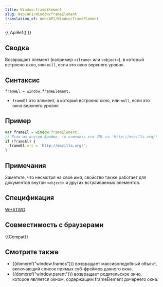 ```yaml
---
title: Window.frameElement
slug: Web/API/Window/frameElement
translation_of: Web/API/Window/frameElement
---
```

{{ ApiRef() }}

## Сводка

Возвращает элемент (например `<iframe>` или `<object>`), в который встроено окно, или `null`, если это окно верхнего уровня.

## Синтаксис

```
frameEl = window.frameElement;
```

- `frameEl` это элемент, в который встроено окно, или `null`, если это окно верхнего уровня

## Пример

```js
var frameEl = window.frameElement;
// Если мы внутри фрейма, то изменить его URL на 'http://mozilla.org/'
if (frameEl) {
  frameEl.src = 'http://mozilla.org/';
}
```

## Примечания

Заметьте, что несмотря на своё имя, свойство также работает для документов внутри `<object>` и других встраиваемых элементов.

## Спецификация

[WHATWG](http://www.whatwg.org/specs/web-apps/current-work/#dom-frameelement)

## Совместимость с браузерами

{{Compat}}

## Смотрите также

- {{domxref("window.frames")}} возвращает массивоподобный объект, включающий список прямых суб-фреймов данного окна.
- {{domxref("window.parent")}} возвращает родительское окно, которое является окном, содержащим frameElement дочернего окна.
